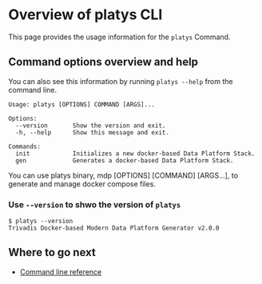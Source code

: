 # Overview of platys CLI

This page provides the usage information for the `platys` Command.

## Command options overview and help

You can also see this information by running `platys --help` from the command line.

```
Usage: platys [OPTIONS] COMMAND [ARGS]... 

Options:
  --version       Show the version and exit.
  -h, --help      Show this message and exit.

Commands:
  init            Initializes a new docker-based Data Platform Stack.
  gen             Generates a docker-based Data Platform Stack.  
```
   
You can use platys binary, mdp [OPTIONS] [COMMAND] [ARGS...], to generate and manage docker compose files. 

### Use `--version` to shwo the version of `platys`

```
$ platys --version
Trivadis Docker-based Modern Data Platform Generator v2.0.0   
```
   
## Where to go next

* [Command line reference](../documentation/command-line-ref.md)
